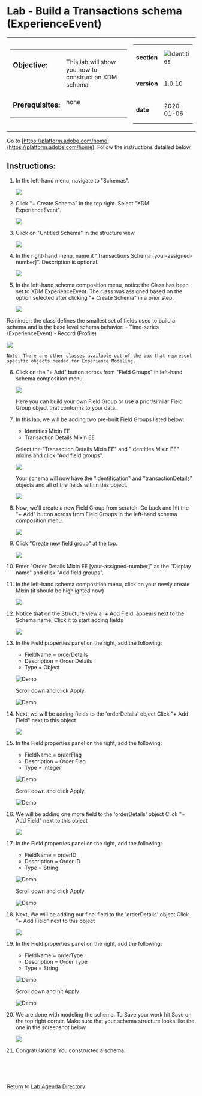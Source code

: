 # Lab - Build a Transactions schema (ExperienceEvent)

<table style="border-collapse: collapse; border: none;" class="tab" cellspacing="0" cellpadding="0">

<tr style="border: none;">

<div align="left">
<td width="600" style="border: none;">
<table>
<tbody valign="top">
      <tr width="500">
            <td valign="top"><h3>Objective:</h3></td>
            <td valign="top"><br>This  lab will show you how to construct an XDM schema
            </td>
     </tr>
     <tr width="500">
           <td valign="top"><h3>Prerequisites:</h3></td>
           <td valign="top"><br>none
           </td>
     </tr>
</tbody>
</table>
</td>
</div>

<div align="right">
<td style="border: none;" valign="top">

<table>
<tbody valign="top">
      <tr>
            <td valign="middle" height="70"><b>section</b></td>
            <td valign="middle" height="70"><img src="https://github.com/adobe/AEP-Hands-on-Labs/blob/master/assets/images/left_hand_nav_menu_schemas.png?raw=true" alt="Identities"></td>
      </tr>
      <tr>
            <td valign="middle" height="70"><b>version</b></td>
            <td valign="middle" height="70">1.0.10</td>
      </tr>
      <tr>
            <td valign="middle" height="70"><b>date</b></td>
            <td valign="middle" height="70">2020-01-06</td>
      </tr>
</tbody>
</table>
</td>
</div>

</tr>
</table>

Go to [https://platform.adobe.com/home](https://platform.adobe.com/home). Follow the instructions detailed below.

## Instructions:

1. In the left-hand menu, navigate to "Schemas".


      <kbd><img src="./images/schemahome.png"  /></kdb>

2. Click "+ Create Schema" in the top right. Select "XDM ExperienceEvent".


      <kbd><img src="./images/schemacreate.png" /></kdb>

3. Click on "Untitled Schema" in the structure view


    <kbd><img src="./images/schemaname.png"  /></kdb>

4. In the right-hand menu, name it "Transactions Schema [your-assigned-number]". Description is optional.


    <kbd><img src="./images/schemaname1.png"  /></kdb>
   
5. In the left-hand schema composition menu, notice the Class has been set to XDM ExperienceEvent. The class was assigned based on the option selected after clicking "+ Create Schema" in a prior step.

   <kbd><img src="./images/schemaclassassign.png"  /></kdb>


Reminder: the class defines the smallest set of fields used to build a schema and is the base level schema behavior:
    - Time-series (ExperienceEvent)
    - Record (Profile)


<kbd><img src="./images/schemaclass.png"  /></kdb>


    Note: There are other classes available out of the box that represent specific objects needed for Experience Modeling.


6. Click on the "+ Add" button across from "Field Groups" in left-hand schema composition menu.


    <kbd><img src="./images/schemamixin.png"  /></kdb>

    Here you can build your own Field Group or use a prior/similar Field Group object that conforms to your data.

7. In this lab, we will be adding two pre-built Field Groups listed below:

   - Identities Mixin EE
   - Transaction Details Mixin EE

   Select the "Transaction Details Mixin EE" and "Identities Mixin EE" mixins and click "Add field groups".

   <kbd><img src="./images/schemamixin2.png"  /></kdb>

   Your schema will now have the "identification" and "transactionDetails" objects and all of the fields within this object.

   <kbd><img src="./images/schemamixin3.png"  /></kdb>

8. Now, we'll create a new Field Group from scratch. Go back and hit the "+ Add" button across from Field Groups in the left-hand schema composition menu.

   <kbd><img src="./images/schemamixin6.png"  /></kdb>

9. Click "Create new field group" at the top.


      <kbd><img src="./images/schemamixin7.png"  /></kdb>

10. Enter "Order Details Mixin EE [your-assigned-number]" as the "Display name" and click "Add field groups".

    
11. In the left-hand schema composition menu, click on your newly create Mixin (it should be highlighted now)


    <kbd><img src="./images/schemamixin8.png"  /></kdb>

12. Notice that on the Structure view a '+ Add Field' appears next to the Schema name, Click it to start adding fields


    <kbd><img src="./images/schemamixin10.png"  /></kdb>

13. In the Field properties panel on the right, add the following:  
    - FieldName = orderDetails
    - Description = Order Details
    - Type = Object


    ![Demo](./images/schemamixin11.png)


    Scroll down and click Apply.


    ![Demo](./images/schemaapply.png)

14. Next, we will be adding fields to the 'orderDetails' object Click "+ Add Field" next to this object

    <kbd><img src="./images/schemamixin12.png"  /></kdb>

15. In the Field properties panel on the right, add the following:  
    - FieldName = orderFlag
    - Description = Order Flag
    - Type = Integer


     ![Demo](./images/schemamixin13.png)


     Scroll down and click Apply.


    ![Demo](./images/schemaapply.png)

16. We will be adding one more field to the 'orderDetails' object Click "+ Add Field" next to this object


    <kbd><img src="./images/schemamixin12.png"  /></kdb>

17. In the Field properties panel on the right, add the following:  
    - FieldName = orderID
    - Description = Order ID
    - Type = String

    ![Demo](./images/schemamixin14.png)


    Scroll down and click Apply


    ![Demo](./images/schemaapply.png)

18. Next, We will be adding our final field to the 'orderDetails' object Click "+ Add Field" next to this object

    <kbd><img src="./images/schemamixin15.png"  /></kdb>

19. In the Field properties panel on the right, add the following:  
    - FieldName = orderType
    - Description = Order Type
    - Type = String


    ![Demo](./images/schemamixin15.png)


    Scroll down and hit Apply


    ![Demo](./images/schemaapply.png)

20. We are done with modeling the schema. To Save your work hit Save on the top right corner. Make sure that your schema structure looks like the one in the screenshot below

    <kbd><img src="./images/schemafinal.png"  /></kdb>

21. Congratulations! You constructed a schema.

<br>
<br>
<br>

Return to [Lab Agenda Directory](https://github.com/adobe/AEP-Hands-on-Labs/blob/master/labs/fsi6/README.md#lab-agenda)
